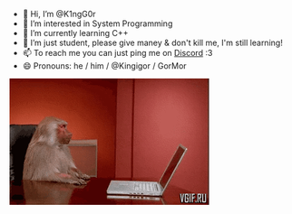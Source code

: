 - 👋 Hi, I’m @K1ngG0r
- 👀 I’m interested in System Programming
- 🌱 I’m currently learning C++
- 💞️ I’m just student, please give maney & don't kill me,  I'm still learning!
- 📫 To reach me you can just ping me on [Discord](https://www.youtube.com/watch?v=dQw4w9WgXcQ) :3
- 😄 Pronouns: he / him / @Kingigor / GorMor

![BIBIZYAN](cache/me.gif)
